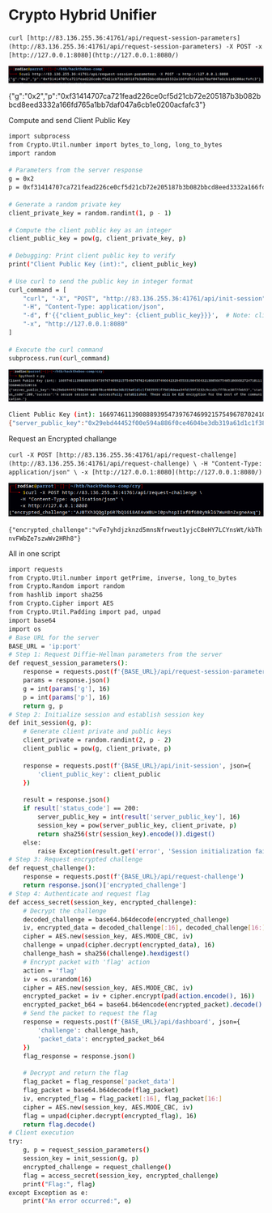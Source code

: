 # Crypto Hybrid Unifier

`curl [http://83.136.255.36:41761/api/request-session-parameters](http://83.136.255.36:41761/api/request-session-parameters) -X POST -x [http://127.0.0.1:8080](http://127.0.0.1:8080/)`

![image.png](images/image.png)

{"g":"0x2","p":"0xf31414707ca721fead226ce0cf5d21cb72e205187b3b082bbcd8eed3332a166fd765a1bb7daf047a6cb1e0200acfafc3"}

Compute and send Client Public Key

```bash
import subprocess
from Crypto.Util.number import bytes_to_long, long_to_bytes
import random

# Parameters from the server response
g = 0x2
p = 0xf31414707ca721fead226ce0cf5d21cb72e205187b3b082bbcd8eed3332a166fd765a1bb7daf047a6cb1e0200acfafc3

# Generate a random private key
client_private_key = random.randint(1, p - 1)

# Compute the client public key as an integer
client_public_key = pow(g, client_private_key, p)

# Debugging: Print client public key to verify
print("Client Public Key (int):", client_public_key)

# Use curl to send the public key in integer format
curl_command = [
    "curl", "-X", "POST", "http://83.136.255.36:41761/api/init-session",
    "-H", "Content-Type: application/json",
    "-d", f'{{"client_public_key": {client_public_key}}}',  # Note: client_public_key is not in quotes
    "-x", "http://127.0.0.1:8080"
]

# Execute the curl command
subprocess.run(curl_command)

```

![image.png](images/image%201.png)

```bash
Client Public Key (int): 16697461139088893954739767469921575496787024106633749664232945533190456432138056675405106668272471011193604632520116
{"server_public_key":"0x29ebd44452f00e594a886f0ce4604be3db319a61d1c1f3835551f75610deaa34fd159f3232c9ccd2cfff8ce38f7feb53","status_code":200,"success":"A secure session was successfully established. There will be E2E encryption for the rest of the communication."}
```

Request an Encrypted challange

`curl -X POST [http://83.136.255.36:41761/api/request-challenge](http://83.136.255.36:41761/api/request-challenge) \
-H "Content-Type: application/json" \
-x [http://127.0.0.1:8080](http://127.0.0.1:8080/)`

![image.png](images/image%202.png)

`{"encrypted_challenge":"vFe7yhdjzknzd5mnsNfrweut1yjcC8eHY7LCYnsWt/kbThnvFWbZe7szwWv2HRh8"}`

All in one script

```bash
import requests
from Crypto.Util.number import getPrime, inverse, long_to_bytes
from Crypto.Random import random
from hashlib import sha256
from Crypto.Cipher import AES
from Crypto.Util.Padding import pad, unpad
import base64
import os
# Base URL for the server
BASE_URL = 'ip:port'
# Step 1: Request Diffie-Hellman parameters from the server
def request_session_parameters():
    response = requests.post(f'{BASE_URL}/api/request-session-parameters')
    params = response.json()
    g = int(params['g'], 16)
    p = int(params['p'], 16)
    return g, p
# Step 2: Initialize session and establish session key
def init_session(g, p):
    # Generate client private and public keys
    client_private = random.randint(2, p - 2)
    client_public = pow(g, client_private, p)
   
    response = requests.post(f'{BASE_URL}/api/init-session', json={
        'client_public_key': client_public
    })
   
    result = response.json()
    if result['status_code'] == 200:
        server_public_key = int(result['server_public_key'], 16)
        session_key = pow(server_public_key, client_private, p)
        return sha256(str(session_key).encode()).digest()
    else:
        raise Exception(result.get('error', 'Session initialization failed'))
# Step 3: Request encrypted challenge
def request_challenge():
    response = requests.post(f'{BASE_URL}/api/request-challenge')
    return response.json()['encrypted_challenge']
# Step 4: Authenticate and request flag
def access_secret(session_key, encrypted_challenge):
    # Decrypt the challenge
    decoded_challenge = base64.b64decode(encrypted_challenge)
    iv, encrypted_data = decoded_challenge[:16], decoded_challenge[16:]
    cipher = AES.new(session_key, AES.MODE_CBC, iv)
    challenge = unpad(cipher.decrypt(encrypted_data), 16)
    challenge_hash = sha256(challenge).hexdigest()
    # Encrypt packet with 'flag' action
    action = 'flag'
    iv = os.urandom(16)
    cipher = AES.new(session_key, AES.MODE_CBC, iv)
    encrypted_packet = iv + cipher.encrypt(pad(action.encode(), 16))
    encrypted_packet_b64 = base64.b64encode(encrypted_packet).decode()
    # Send the packet to request the flag
    response = requests.post(f'{BASE_URL}/api/dashboard', json={
        'challenge': challenge_hash,
        'packet_data': encrypted_packet_b64
    })
    flag_response = response.json()
   
    # Decrypt and return the flag
    flag_packet = flag_response['packet_data']
    flag_packet = base64.b64decode(flag_packet)
    iv, encrypted_flag = flag_packet[:16], flag_packet[16:]
    cipher = AES.new(session_key, AES.MODE_CBC, iv)
    flag = unpad(cipher.decrypt(encrypted_flag), 16)
    return flag.decode()
# Client execution
try:
    g, p = request_session_parameters()
    session_key = init_session(g, p)
    encrypted_challenge = request_challenge()
    flag = access_secret(session_key, encrypted_challenge)
    print("Flag:", flag)
except Exception as e:
    print("An error occurred:", e)
```

